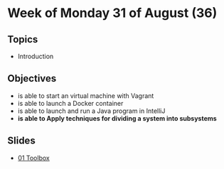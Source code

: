 # Week of Monday 31 of August (36)

## Topics

- Introduction

## Objectives

- is able to start an virtual machine with Vagrant
- is able to launch a Docker container
- is able to launch and run a Java program in IntelliJ
- **is able to Apply techniques for dividing a system into subsystems**

## Slides

- [01 Toolbox](https://datsoftlyngby.github.io/soft2020fall/resources/103c95af-01-toolbox-handouts.pdf)
